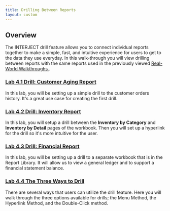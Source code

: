 ```yaml
---
title: Drilling Between Reports
layout: custom
---
```


##  **Overview**


The INTERJECT drill feature allows you to connect individual reports together to make a simple, fast, and intuitive experience for users to get to the data they use everyday. In this walk-through you will view drilling between reports with the same reports used in the previously viewed [ Real-World Walkthroughs ](/wAbout/Real-World-Walkthroughs_128091006.html) . 

###  [ Lab 4.1 Drill: Customer Aging Report ](wGetStarted/L-Drill-CustomerAging_128421015.html)

In this lab, you will be setting up a simple drill to the customer orders history. It's a great use case for creating the first drill. 

###  [ Lab 4.2 Drill: Inventory Report ](wGetStarted/L-Drill-InventoryReport_128409138.html)

In this lab, you will setup a drill between the **Inventory by Category** and **Inventory by Detail** pages of the workbook. Then you will set up a hyperlink for the drill so it's more intuitive for the user. 

###  [ Lab 4.3 Drill: Financial Report ](wGetStarted/L-Drill-FinancialReport_128409219.html)

In this lab, you will be setting up a drill to a separate workbook that is in the Report Library. It will allow us to view a general ledger and to support a financial statement balance. 

###  [ Lab 4.4 The Three Ways to Drill ](wGetStarted/L-Drill-TheThreeWays.html)

There are several ways that users can utilize the drill feature. Here you will walk through the three options available for drills; the Menu Method, the Hyperlink Method, and the Double-Click method. 

  
  


  


  


  

